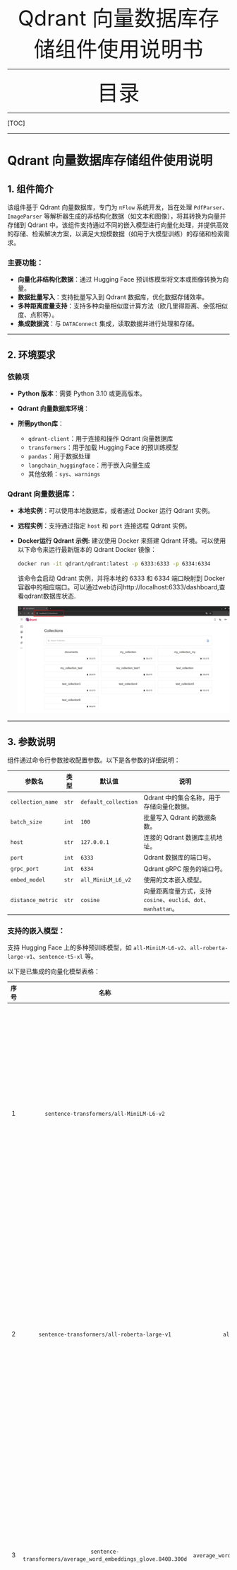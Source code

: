















<div align='center'><font size=60>Qdrant 向量数据库存储组件使用说明书</font></div>









































----

<div align='center'><font size=60>目录</font></div>

----

[TOC]

----



# Qdrant 向量数据库存储组件使用说明

## 1. 组件简介

该组件基于 Qdrant 向量数据库，专门为 `πFlow` 系统开发，旨在处理 `PdfParser`、`ImageParser` 等解析器生成的非结构化数据（如文本和图像），将其转换为向量并存储到 Qdrant 中。该组件支持通过不同的嵌入模型进行向量化处理，并提供高效的存储、检索解决方案，以满足大规模数据（如用于大模型训练）的存储和检索需求。

### 主要功能：
- **向量化非结构化数据**：通过 Hugging Face 预训练模型将文本或图像转换为向量。
- **数据批量写入**：支持批量写入到 Qdrant 数据库，优化数据存储效率。
- **多种距离度量支持**：支持多种向量相似度计算方法（欧几里得距离、余弦相似度、点积等）。
- **集成数据流**：与 `DATAConnect` 集成，读取数据并进行处理和存储。
  
---

## 2. 环境要求

### 依赖项

- **Python 版本**：需要 Python 3.10 或更高版本。
- **Qdrant 向量数据库环境**：

- **所需python库**：
  - `qdrant-client`：用于连接和操作 Qdrant 向量数据库
  - `transformers`：用于加载 Hugging Face 的预训练模型
  - `pandas`：用于数据处理
  - `langchain_huggingface`：用于嵌入向量生成
  - 其他依赖：`sys`、`warnings`

### Qdrant 向量数据库：
- **本地实例**：可以使用本地数据库，或者通过 Docker 运行 Qdrant 实例。

- **远程实例**：支持通过指定 `host` 和 `port` 连接远程 Qdrant 实例。

- **Docker运行 Qdrant 示例:**   建议使用 Docker 来搭建 Qdrant 环境。可以使用以下命令来运行最新版本的 Qdrant Docker 镜像：

  ```bash
  docker run -it qdrant/qdrant:latest -p 6333:6333 -p 6334:6334
  ```

  该命令会启动 Qdrant 实例，并将本地的 6333 和 6334 端口映射到 Docker 容器中的相应端口。可以通过web访问http://localhost:6333/dashboard,查看qdrant数据库状态.

  ![image-20240916135327817](./README_picture/image-20240916135327817.png)

---

## 3. 参数说明

组件通过命令行参数接收配置参数。以下是各参数的详细说明：

| 参数名            | 类型  | 默认值               | 说明                                                         |
| ----------------- | ----- | -------------------- | ------------------------------------------------------------ |
| `collection_name` | `str` | `default_collection` | Qdrant 中的集合名称，用于存储向量化数据。                    |
| `batch_size`      | `int` | `100`                | 批量写入 Qdrant 的数据条数。                                 |
| `host`            | `str` | `127.0.0.1`          | 连接的 Qdrant 数据库主机地址。                               |
| `port`            | `int` | `6333`               | Qdrant 数据库的端口号。                                      |
| `grpc_port`       | `int` | `6334`               | Qdrant gRPC 服务的端口号。                                   |
| `embed_model`     | `str` | `all_MiniLM_L6_v2`   | 使用的文本嵌入模型。                                         |
| `distance_metric` | `str` | `cosine`             | 向量距离度量方式，支持 `cosine`、`euclid`、`dot`、`manhattan`。 |

### 支持的嵌入模型：
支持 Hugging Face 上的多种预训练模型，如 `all-MiniLM-L6-v2`、`all-roberta-large-v1`、`sentence-t5-xl` 等。

以下是已集成的向量化模型表格：

| 序号 |                             名称                             |                   参数                    |                             介绍                             |
| :--: | :----------------------------------------------------------: | :---------------------------------------: | :----------------------------------------------------------: |
|  1   |           `sentence-transformers/all-MiniLM-L6-v2`           |            `all_MiniLM_L6_v2`             | 通用文本嵌入(GTE)模型：将句子和段落映射到384维的密集向量空间，可以用于聚类或语义搜索等任务。 |
|  2   |         `sentence-transformers/all-roberta-large-v1`         |          `all-roberta-large-v1`           | 通用文本嵌入(GTE)模型：将句子和段落映射到1024维的密集向量空间，可以用于聚类或语义搜索等任务。 |
|  3   | `sentence-transformers/average_word_embeddings_glove.840B.300d` | `average_word_embeddings_glove.840B.300d` | 通用文本嵌入(GTE)模型：将句子和段落映射到300维的密集向量空间，可以用于聚类或语义搜索等任务。 |
|  4   |                     `thenlper/gte-small`                     |                `gte-small`                | 通用文本嵌入(GTE)模型：基于多阶段对比学习的通用文本嵌入，由阿里巴巴达摩学院训练。 |
|  5   |            `sentence-transformers/sentence-t5-xl`            |             `sentence-t5-xl`              | 通用文本嵌入(GTE)模型：将句子和段落映射到768维的密集向量空间，可以用于聚类或语义搜索等任务。 |
|  6   |             `Snowflake/snowflake-arctic-embed-m`             |        `snowflake-arctic-embed-m`         | 通用文本嵌入(GTE)模型，专注于创建针对性能优化的高质量检索模型。 |
|  7   |          `embaas/sentence-transformers-e5-large-v2`          |    `sentence-transformers-e5-large-v2`    | 通用文本嵌入(GTE)模型：将句子和段落映射到1024维的密集向量空间，可用于聚类或语义搜索等任务。 |

这个表格简明地列出了支持的向量化模型及其介绍，帮助用户理解每个模型的特点和应用场景。

**一些常用模型汇总:  https://public.ukp.informatik.tu-darmstadt.de/reimers/sentence-transformers/v0.2/**



### 支持的距离度量方式：
- `cosine`：余弦相似度
- `euclid`：欧几里得距离
- `dot`：点积
- `manhattan`：曼哈顿距离

---

## 4. 工作流程

1. **配置连接**：组件会尝试连接到本地或远程的 Qdrant 实例。如果没有提供 `host` 和 `port`，则会使用本地嵌入式 Qdrant 数据库。
   
2. **数据加载**：通过 `DATAConnect` 从数据流端口中读取输入数据流（如 PDF 文本或图像数据），并去重处理。

3. **数据向量化**：使用 Hugging Face 的 `transformers` 模型将文本或图像转换为向量。模型可配置，默认使用 `all_MiniLM_L6_v2` 模型。

4. **数据存储**：向量化的数据批量写入到 Qdrant 中，集合名称通过参数指定。写入完成后，显示上传进度及状态。

5. **检索支持**：写入后的数据可以通过 Qdrant 提供的接口进行检索，支持通过向量化搜索进行相似性查询。

---

## 5. 代码说明

### 主程序结构：
```python
DATAConnectif __name__ == "__main__":
    # 获取组件配置参数, 使用命令行参数或默认值进行赋值
    collection_name = sys.argv[1] if len(sys.argv) > 1 else DEFAULT_COLLECTION_NAME
    batch_size = int(sys.argv[2]) if len(sys.argv) > 2 else DEFAULT_BATCH_SIZE
    host = sys.argv[3] if len(sys.argv) > 3 else DEFAULT_HOST
    port = int(sys.argv[4]) if len(sys.argv) > 4 else DEFAULT_PORT
    grpc_port = int(sys.argv[5]) if len(sys.argv) > 5 else DEFAULT_GRPC_PORT
    embed_model = sys.argv[6] if len(sys.argv) > 6 else DEFAULT_EMBED_MODEL
    distance_metric = sys.argv[7] if len(sys.argv) > 7 else DEFAULT_DISTANCE_METRIC

    # 初始化 Qdrant 客户端
    if host and port:
        client = QdrantClient(host=host, port=port, grpc_port=grpc_port, prefer_grpc=True, headers=DEFAULT_HEADERS)
    else:
        client = QdrantClient(path="./qdrant_local.db")

    # 数据输入和去重
    dataConnect = DATAConncet()
    df = dataConnect.dataInputStream(port="input_read")
    df.drop_duplicates(subset=["element_id"], inplace=True)

    # 向量化和写入
    write_dict(collection_name=collection_name, elements_dict=datas, client=client, batch_size=batch_size)

    # 关闭客户端
    client.close()
```

### 关键函数：
- **`write_dict`**：负责将数据转换为向量并批量写入 Qdrant。
  
```python
def write_dict(collection_name: str, elements_dict: t.List[t.Dict[str, str]], client: QdrantClient, batch_size: int):
    embedFunc = hfe(model_name=embed_model)
    
    def _embedText(s: str) -> t.List[float]:
        return embedFunc.embed_documents(texts=[s])[0]

    points = []
    for i in range(len(elements_dict)):
        content = elements_dict[i]
        vector = _embedText(str(content['text']))
        points.append(PointStruct(id=i, vector=vector, payload=content))

        if (i + 1) % batch_size == 0 or i == len(elements_dict) - 1:
            try:
                client.upsert(collection_name=collection_name, points=points)
                points.clear()
            except Exception as e:
                print(f"Error during upsert: {e}")
```

---

## 6. 使用示例

1）**配置基础镜像**：在基础镜像管理菜单中，可以选择已有镜像或从官方镜像拉取制定版本的python镜像（python本版3.10以上，此处我们设置基础镜像为 `registry.cn-hangzhou.aliyuncs.com/cnic-piflow/embed-base:v1`）。配置的具体步骤请参考下图：

![image-20240916140241146](./README_picture/image-20240916140241146.png)

2）**安装向量数据库存储组件**：首先，从 [GitHub](https://github.com/cas-bigdatalab/piflow/blob/master/doc/embed/embed.zip) 下载包含向量数据库存储组件的 ZIP 文件。然后，将 ZIP 文件上传到系统并进行挂载（mount）。挂载成功后，选择组件并编辑其基本信息和图标。配置的详细步骤请参考下图：

![image-20240916140334408](./README_picture/image-20240916140334408.png)

![image-20240927113942764](./README_picture/image-20240927113942764.png)

![image-20240927105740270](./README_picture/image-20240927105740270.png)

![image-20240927105806488](./README_picture/image-20240927105806488.png)

![image-20240927110000207](./README_picture/image-20240927110000207.png)



---

## 7. 注意事项

- 运行前请确保 Qdrant 数据库已经启动并正确配置（本地或远程）。
- `batch_size` 应根据实际数据量设置，建议在大批量数据时适当调整该值以优化性能。
- 默认情况下，组件会尝试连接本地 Qdrant 实例；如果要连接远程实例，请确保提供正确的 `host` 和 `port`。
- **禁止将不同预训练模型得到的嵌入存储到同一个数据库中:**   qdrant数据库在创建时要求设置向量维度,不同预训练模型获得的嵌入向量维度有所差异.选择了不同的预训练模型时,`collection_name`参数不能一致.
---

## 8. 扩展功能

- **模型切换**：通过修改 `embed_model` 参数可以选择不同的预训练模型，支持对不同类型的文本和图像进行向量化处理。
- **距离度量方式**：可以通过修改 `distance_metric` 参数切换不同的距离度量方法，如余弦相似度、欧几里得距离、曼哈顿距离等。
- **模型扩展：**关于文本嵌入模型还有很多可选择,可根据自身任务需要选择合适的预训练模型.(一些常用模型汇总:https://public.ukp.informatik.tu-darmstadt.de/reimers/sentence-transformers/v0.2/)
---

## 9. 结语

通过以上步骤，已经成功配置了所需的基础镜像，并将向量数据库存储组件集成到系统中。这些设置为处理和存储来自不同解析组件的非结构化数据提供了强大的支持，确保了数据在 Qdrant 向量数据库中的高效存储与检索。

在进行后续操作时，可以利用此组件来优化大模型训练的数据需求，提升数据检索与分析的效率。Qdrant 的向量化处理和存储能力将更好地管理和利用非结构化数据，为数据驱动的决策提供坚实的基础。

## 10. 代码地址

https://github.com/cas-bigdatalab/piflow/tree/master/python/embed/qdrant

